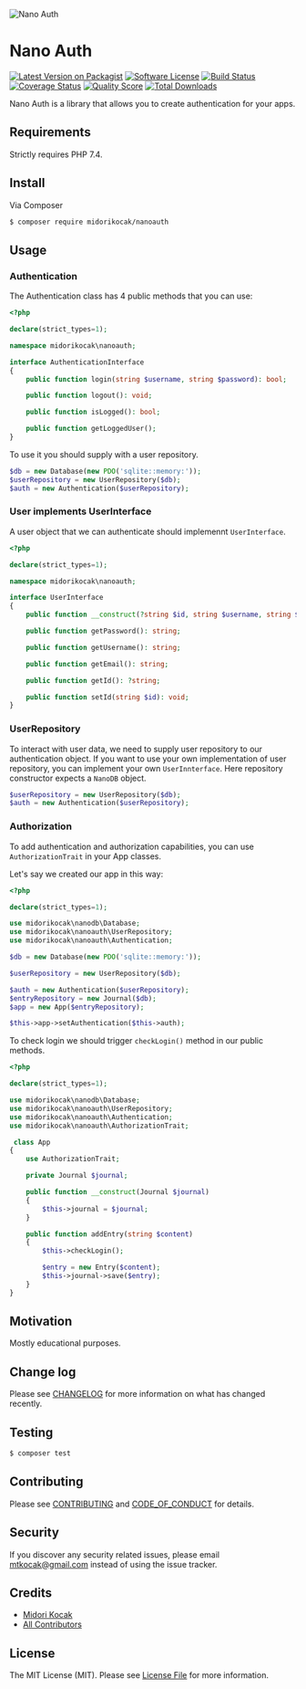 ![Nano Auth](nano.png)
# Nano Auth

[![Latest Version on Packagist][ico-version]][link-packagist]
[![Software License][ico-license]](LICENSE.md)
[![Build Status][ico-travis]][link-travis]
[![Coverage Status][ico-scrutinizer]][link-scrutinizer]
[![Quality Score][ico-code-quality]][link-code-quality]
[![Total Downloads][ico-downloads]][link-downloads]


Nano Auth is a library that allows you to create authentication for your apps.

## Requirements

Strictly requires PHP 7.4.

## Install

Via Composer

``` bash
$ composer require midorikocak/nanoauth
```

## Usage

### Authentication

The Authentication class has 4 public methods that you can use:

```php
<?php

declare(strict_types=1);

namespace midorikocak\nanoauth;

interface AuthenticationInterface
{
    public function login(string $username, string $password): bool;

    public function logout(): void;

    public function isLogged(): bool;

    public function getLoggedUser();
}
```

To use it you should supply with a user repository.

```php
$db = new Database(new PDO('sqlite::memory:'));
$userRepository = new UserRepository($db);
$auth = new Authentication($userRepository);
```

### User implements UserInterface

A user object that we can authenticate should implemennt `UserInterface`.

```php
<?php

declare(strict_types=1);

namespace midorikocak\nanoauth;

interface UserInterface
{
    public function __construct(?string $id, string $username, string $email, string $password);

    public function getPassword(): string;

    public function getUsername(): string;

    public function getEmail(): string;

    public function getId(): ?string;

    public function setId(string $id): void;
}
```

### UserRepository

To interact with user data, we need to supply user repository to our authentication object. If you want to use your own 
implementation of user repository, you can implement your own `UserInnterface`. 
Here repository constructor expects a `NanoDB` object.

```php
$userRepository = new UserRepository($db);
$auth = new Authentication($userRepository);
```

### Authorization

To add authentication and authorization capabilities,
you can use `AuthorizationTrait` in your App classes. 

Let's say we created our app in this way:

```php
<?php

declare(strict_types=1);

use midorikocak\nanodb\Database;
use midorikocak\nanoauth\UserRepository;
use midorikocak\nanoauth\Authentication;

$db = new Database(new PDO('sqlite::memory:'));

$userRepository = new UserRepository($db);

$auth = new Authentication($userRepository);
$entryRepository = new Journal($db);
$app = new App($entryRepository);

$this->app->setAuthentication($this->auth);

```

To check login we should trigger `checkLogin()` method in our public methods.

```php
<?php 

declare(strict_types=1);

use midorikocak\nanodb\Database;
use midorikocak\nanoauth\UserRepository;
use midorikocak\nanoauth\Authentication;
use midorikocak\nanoauth\AuthorizationTrait;

 class App
{
    use AuthorizationTrait;

    private Journal $journal;

    public function __construct(Journal $journal)
    {
        $this->journal = $journal;
    }

    public function addEntry(string $content)
    {
        $this->checkLogin();

        $entry = new Entry($content);
        $this->journal->save($entry);
    }
}
```

## Motivation

Mostly educational purposes.

## Change log

Please see [CHANGELOG](CHANGELOG.md) for more information on what has changed recently.

## Testing

``` bash
$ composer test
```

## Contributing

Please see [CONTRIBUTING](CONTRIBUTING.md) and [CODE_OF_CONDUCT](CODE_OF_CONDUCT.md) for details.

## Security

If you discover any security related issues, please email mtkocak@gmail.com instead of using the issue tracker.

## Credits

- [Midori Kocak][link-author]
- [All Contributors][link-contributors]

## License

The MIT License (MIT). Please see [License File](LICENSE.md) for more information.

[ico-version]: https://img.shields.io/packagist/v/midorikocak/nanoauth.svg?style=flat-square
[ico-license]: https://img.shields.io/badge/license-MIT-brightgreen.svg?style=flat-square
[ico-travis]: https://img.shields.io/travis/midorikocak/nanoauth/master.svg?style=flat-square
[ico-scrutinizer]: https://img.shields.io/scrutinizer/coverage/g/midorikocak/nanoauth.svg?style=flat-square
[ico-code-quality]: https://img.shields.io/scrutinizer/g/midorikocak/nanoauth.svg?style=flat-square
[ico-downloads]: https://img.shields.io/packagist/dt/midorikocak/nanoauth.svg?style=flat-square

[link-packagist]: https://packagist.org/packages/midorikocak/nanoauth
[link-travis]: https://travis-ci.org/midorikocak/nanoauth
[link-scrutinizer]: https://scrutinizer-ci.com/g/midorikocak/nanoauth/code-structure
[link-code-quality]: https://scrutinizer-ci.com/g/midorikocak/nanoauth
[link-downloads]: https://packagist.org/packages/midorikocak/nanoauth
[link-author]: https://github.com/midorikocak
[link-contributors]: ../../contributors
